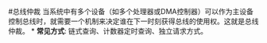 #总线仲裁 
当系统中有多个设备（如多个处理器或DMA控制器）可以作为主设备控制总线时，就需要一个机制来决定谁在下一时刻获得总线的使用权。这就是总线仲裁。
    *   **常见方式**: 链式查询、计数器定时查询、独立请求方式。